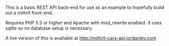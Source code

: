 This is a basic REST API back-end for use as an example to hopefully build out a mithril front-end.

Requires PHP 5.3 or higher and Apache with mod_rewrite enabled. It uses sqlite so no database setup is necessary.

A live version of this is available at http://mithril-cars-api.jordanlev.com
